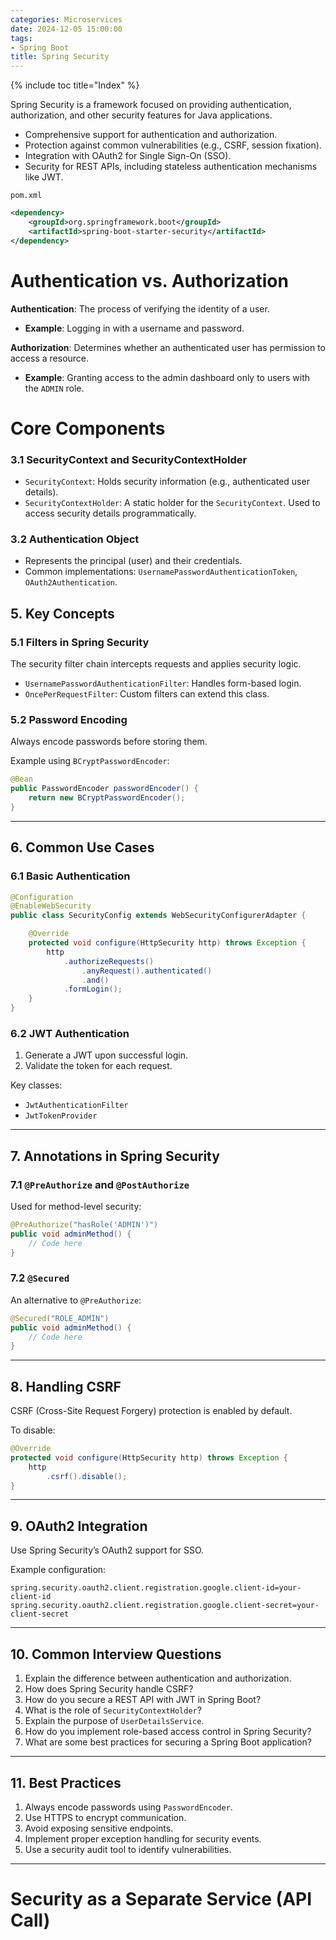 ```yaml
---
categories: Microservices
date: 2024-12-05 15:00:00
tags:
- Spring Boot
title: Spring Security
---
```


{% include toc title="Index" %}


Spring Security is a framework focused on providing authentication, authorization, and other security features for Java applications.
- Comprehensive support for authentication and authorization.
- Protection against common vulnerabilities (e.g., CSRF, session fixation).
- Integration with OAuth2 for Single Sign-On (SSO).
- Security for REST APIs, including stateless authentication mechanisms like JWT.

`pom.xml`

```xml
<dependency>
    <groupId>org.springframework.boot</groupId>
    <artifactId>spring-boot-starter-security</artifactId>
</dependency>
```

# Authentication vs. Authorization

**Authentication**:
The process of verifying the identity of a user.
- **Example**: Logging in with a username and password.

**Authorization**:
Determines whether an authenticated user has permission to access a resource.
- **Example**: Granting access to the admin dashboard only to users with the `ADMIN` role.


#  Core Components

### 3.1 SecurityContext and SecurityContextHolder
- `SecurityContext`: Holds security information (e.g., authenticated user details).
- `SecurityContextHolder`: A static holder for the `SecurityContext`. Used to access security details programmatically.

### 3.2 Authentication Object
- Represents the principal (user) and their credentials.
- Common implementations: `UsernamePasswordAuthenticationToken`, `OAuth2Authentication`.



## 5. Key Concepts

### 5.1 Filters in Spring Security
The security filter chain intercepts requests and applies security logic.

- `UsernamePasswordAuthenticationFilter`: Handles form-based login.
- `OncePerRequestFilter`: Custom filters can extend this class.

### 5.2 Password Encoding
Always encode passwords before storing them.

Example using `BCryptPasswordEncoder`:
```java
@Bean
public PasswordEncoder passwordEncoder() {
    return new BCryptPasswordEncoder();
}
```

---

## 6. Common Use Cases

### 6.1 Basic Authentication
```java
@Configuration
@EnableWebSecurity
public class SecurityConfig extends WebSecurityConfigurerAdapter {

    @Override
    protected void configure(HttpSecurity http) throws Exception {
        http
            .authorizeRequests()
                .anyRequest().authenticated()
                .and()
            .formLogin();
    }
}
```

### 6.2 JWT Authentication
1. Generate a JWT upon successful login.
2. Validate the token for each request.

Key classes:
- `JwtAuthenticationFilter`
- `JwtTokenProvider`

---

## 7. Annotations in Spring Security

### 7.1 `@PreAuthorize` and `@PostAuthorize`
Used for method-level security:

```java
@PreAuthorize("hasRole('ADMIN')")
public void adminMethod() {
    // Code here
}
```

### 7.2 `@Secured`
An alternative to `@PreAuthorize`:

```java
@Secured("ROLE_ADMIN")
public void adminMethod() {
    // Code here
}
```

---

## 8. Handling CSRF
CSRF (Cross-Site Request Forgery) protection is enabled by default.

To disable:
```java
@Override
protected void configure(HttpSecurity http) throws Exception {
    http
        .csrf().disable();
}
```

---

## 9. OAuth2 Integration
Use Spring Security’s OAuth2 support for SSO.

Example configuration:
```properties
spring.security.oauth2.client.registration.google.client-id=your-client-id
spring.security.oauth2.client.registration.google.client-secret=your-client-secret
```

---

## 10. Common Interview Questions

1. Explain the difference between authentication and authorization.
2. How does Spring Security handle CSRF?
3. How do you secure a REST API with JWT in Spring Boot?
4. What is the role of `SecurityContextHolder`?
5. Explain the purpose of `UserDetailsService`.
6. How do you implement role-based access control in Spring Security?
7. What are some best practices for securing a Spring Boot application?

---

## 11. Best Practices

1. Always encode passwords using `PasswordEncoder`.
2. Use HTTPS to encrypt communication.
3. Avoid exposing sensitive endpoints.
4. Implement proper exception handling for security events.
5. Use a security audit tool to identify vulnerabilities.

---

# Security as a Separate Service (API Call)